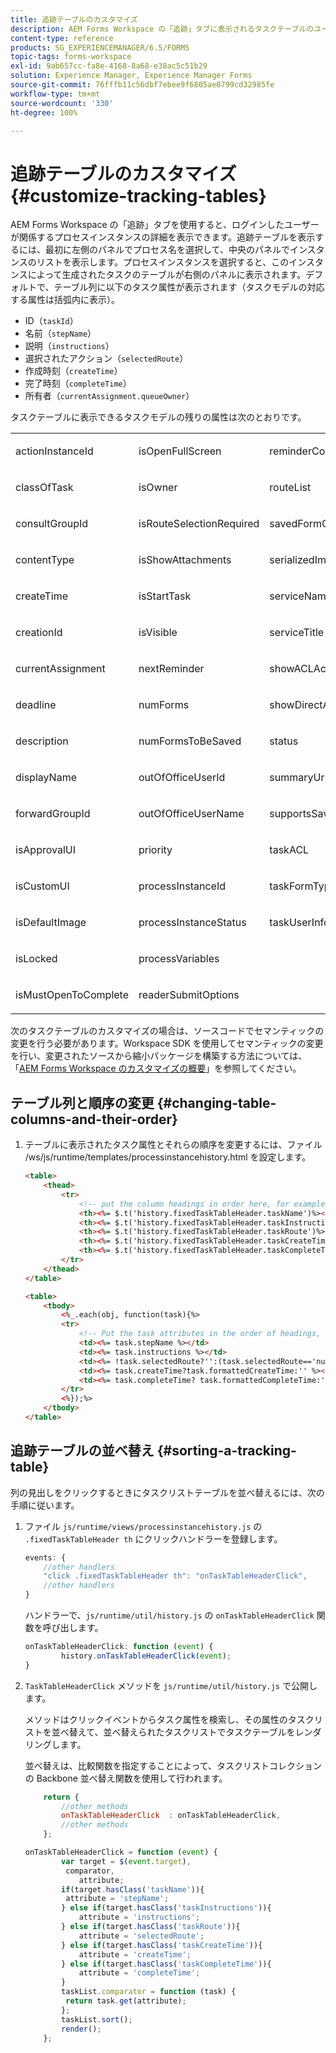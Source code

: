 ```yaml
---
title: 追跡テーブルのカスタマイズ
description: AEM Forms Workspace の「追跡」タブに表示されるタスクテーブルのユーザープロセスの詳細表示をカスタマイズする方法。
content-type: reference
products: SG_EXPERIENCEMANAGER/6.5/FORMS
topic-tags: forms-workspace
exl-id: 9ab657cc-fa8e-4168-8a68-e38ac5c51b29
solution: Experience Manager, Experience Manager Forms
source-git-commit: 76fffb11c56dbf7ebee9f6805ae0799cd32985fe
workflow-type: tm+mt
source-wordcount: '330'
ht-degree: 100%

---
```


# 追跡テーブルのカスタマイズ{#customize-tracking-tables}

AEM Forms Workspace の「追跡」タブを使用すると、ログインしたユーザーが関係するプロセスインスタンスの詳細を表示できます。追跡テーブルを表示するには、最初に左側のパネルでプロセス名を選択して、中央のパネルでインスタンスのリストを表示します。プロセスインスタンスを選択すると、このインスタンスによって生成されたタスクのテーブルが右側のパネルに表示されます。デフォルトで、テーブル列に以下のタスク属性が表示されます（タスクモデルの対応する属性は括弧内に表示）。

* ID（`taskId`）
* 名前（`stepName`）
* 説明（`instructions`）
* 選択されたアクション（`selectedRoute`）
* 作成時刻（`createTime`）
* 完了時刻（`completeTime`）
* 所有者（`currentAssignment.queueOwner`）

タスクテーブルに表示できるタスクモデルの残りの属性は次のとおりです。

<table>
 <tbody>
  <tr>
   <td><p>actionInstanceId</p> </td>
   <td><p>isOpenFullScreen</p> </td>
   <td><p>reminderCount</p> </td>
  </tr>
  <tr>
   <td><p>classOfTask</p> </td>
   <td><p>isOwner</p> </td>
   <td><p>routeList</p> </td>
  </tr>
  <tr>
   <td><p>consultGroupId</p> </td>
   <td><p>isRouteSelectionRequired</p> </td>
   <td><p>savedFormCount</p> </td>
  </tr>
  <tr>
   <td><p>contentType</p> </td>
   <td><p>isShowAttachments</p> </td>
   <td><p>serializedImageTicket</p> </td>
  </tr>
  <tr>
   <td><p>createTime</p> </td>
   <td><p>isStartTask</p> </td>
   <td><p>serviceName</p> </td>
  </tr>
  <tr>
   <td><p>creationId</p> </td>
   <td><p>isVisible</p> </td>
   <td><p>serviceTitle</p> </td>
  </tr>
  <tr>
   <td><p>currentAssignment</p> </td>
   <td><p>nextReminder</p> </td>
   <td><p>showACLActions</p> </td>
  </tr>
  <tr>
   <td><p>deadline</p> </td>
   <td><p>numForms</p> </td>
   <td><p>showDirectActions</p> </td>
  </tr>
  <tr>
   <td><p>description</p> </td>
   <td><p>numFormsToBeSaved</p> </td>
   <td><p>status</p> </td>
  </tr>
  <tr>
   <td><p>displayName</p> </td>
   <td><p>outOfOfficeUserId</p> </td>
   <td><p>summaryUrl</p> </td>
  </tr>
  <tr>
   <td><p>forwardGroupId</p> </td>
   <td><p>outOfOfficeUserName</p> </td>
   <td><p>supportsSave</p> </td>
  </tr>
  <tr>
   <td><p>isApprovalUI</p> </td>
   <td><p>priority</p> </td>
   <td><p>taskACL</p> </td>
  </tr>
  <tr>
   <td><p>isCustomUI</p> </td>
   <td><p>processInstanceId</p> </td>
   <td><p>taskFormType</p> </td>
  </tr>
  <tr>
   <td><p>isDefaultImage</p> </td>
   <td><p>processInstanceStatus</p> </td>
   <td><p>taskUserInfo</p> </td>
  </tr>
  <tr>
   <td><p>isLocked</p> </td>
   <td><p>processVariables</p> </td>
   <td> </td>
  </tr>
  <tr>
   <td><p>isMustOpenToComplete</p> </td>
   <td><p>readerSubmitOptions</p> </td>
   <td> </td>
  </tr>
 </tbody>
</table>

次のタスクテーブルのカスタマイズの場合は、ソースコードでセマンティックの変更を行う必要があります。Workspace SDK を使用してセマンティックの変更を行い、変更されたソースから縮小パッケージを構築する方法については、「[AEM Forms Workspace のカスタマイズの概要](/help/forms/using/introduction-customizing-html-workspace.md)」を参照してください。

## テーブル列と順序の変更 {#changing-table-columns-and-their-order}

1. テーブルに表示されたタスク属性とそれらの順序を変更するには、ファイル /ws/js/runtime/templates/processinstancehistory.html を設定します。

   ```html
   <table>
       <thead>
           <tr>
               <!-- put the column headings in order here, for example-->
               <th><%= $.t('history.fixedTaskTableHeader.taskName')%></th>
               <th><%= $.t('history.fixedTaskTableHeader.taskInstructions')%></th>
               <th><%= $.t('history.fixedTaskTableHeader.taskRoute')%></th>
               <th><%= $.t('history.fixedTaskTableHeader.taskCreateTime')%></th>
               <th><%= $.t('history.fixedTaskTableHeader.taskCompleteTime')%></th>
           </tr>
       </thead>
   </table>
   ```

   ```html
   <table>
       <tbody>
           <%_.each(obj, function(task){%>
           <tr>
               <!-- Put the task attributes in the order of headings, for example, -->
               <td><%= task.stepName %></td>
               <td><%= task.instructions %></td>
               <td><%= !task.selectedRoute?'':(task.selectedRoute=='null'?'Default':task.selectedRoute) %></td>
               <td><%= task.createTime?task.formattedCreateTime:'' %></td>
               <td><%= task.completeTime? task.formattedCompleteTime:'' %></td>
           </tr>
           <%});%>
       </tbody>
   </table>
   ```

## 追跡テーブルの並べ替え {#sorting-a-tracking-table}

列の見出しをクリックするときにタスクリストテーブルを並べ替えるには、次の手順に従います。

1. ファイル `js/runtime/views/processinstancehistory.js` の `.fixedTaskTableHeader th` にクリックハンドラーを登録します。

   ```javascript
   events: {
       //other handlers
       "click .fixedTaskTableHeader th": "onTaskTableHeaderClick",
       //other handlers
   }
   ```

   ハンドラーで、`js/runtime/util/history.js` の `onTaskTableHeaderClick` 関数を呼び出します。

   ```javascript
   onTaskTableHeaderClick: function (event) {
           history.onTaskTableHeaderClick(event);
   }
   ```

1. `TaskTableHeaderClick` メソッドを `js/runtime/util/history.js` で公開します。

   メソッドはクリックイベントからタスク属性を検索し、その属性のタスクリストを並べ替えて、並べ替えられたタスクリストでタスクテーブルをレンダリングします。

   並べ替えは、比較関数を指定することによって、タスクリストコレクションの Backbone 並べ替え関数を使用して行われます。

   ```javascript
       return {
           //other methods
           onTaskTableHeaderClick  : onTaskTableHeaderClick,
           //other methods
       };
   ```

   ```javascript
   onTaskTableHeaderClick = function (event) {
           var target = $(event.target),
            comparator,
               attribute;
           if(target.hasClass('taskName')){
            attribute = 'stepName';
           } else if(target.hasClass('taskInstructions')){
               attribute = 'instructions';
           } else if(target.hasClass('taskRoute')){
               attribute = 'selectedRoute';
           } else if(target.hasClass('taskCreateTime')){
               attribute = 'createTime';
           } else if(target.hasClass('taskCompleteTime')){
               attribute = 'completeTime';
           }
           taskList.comparator = function (task) {
            return task.get(attribute);
           };
           taskList.sort();
           render();
       };
   ```
